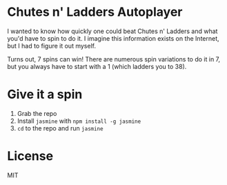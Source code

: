 # Chutes n' Ladders Autoplayer
I wanted to know how quickly one could beat Chutes n' Ladders and what you'd have to spin to do it. I imagine this information exists on the Internet, but I had to figure it out myself.

Turns out, 7 spins can win! There are numerous spin variations to do it in 7, but you always have to start with a 1 (which ladders you to 38).

# Give it a spin
1. Grab the repo
1. Install `jasmine` with `npm install -g jasmine`
1. `cd` to the repo and run `jasmine`

# License
MIT

